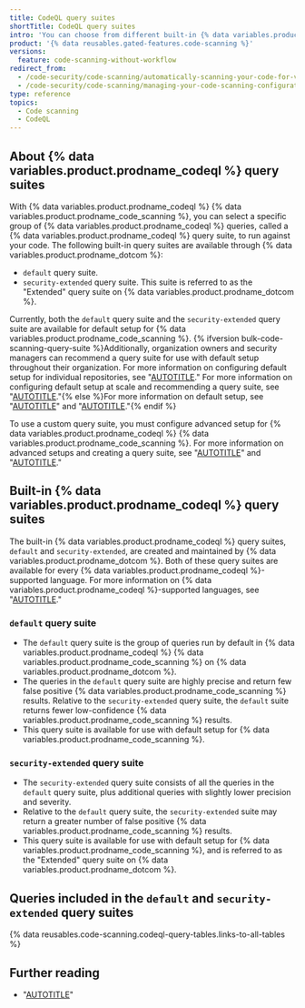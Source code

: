 ```yaml
---
title: CodeQL query suites
shortTitle: CodeQL query suites
intro: 'You can choose from different built-in {% data variables.product.prodname_codeql %} query suites to use in your {% data variables.product.prodname_codeql %} {% data variables.product.prodname_code_scanning %} setup.'
product: '{% data reusables.gated-features.code-scanning %}'
versions:
  feature: code-scanning-without-workflow
redirect_from:
  - /code-security/code-scanning/automatically-scanning-your-code-for-vulnerabilities-and-errors/built-in-codeql-query-suites
  - /code-security/code-scanning/managing-your-code-scanning-configuration/built-in-codeql-query-suites
type: reference
topics:
  - Code scanning
  - CodeQL
---
```


## About {% data variables.product.prodname_codeql %} query suites

With {% data variables.product.prodname_codeql %} {% data variables.product.prodname_code_scanning %}, you can select a specific group of {% data variables.product.prodname_codeql %} queries, called a {% data variables.product.prodname_codeql %} query suite, to run against your code. The following built-in query suites are available through {% data variables.product.prodname_dotcom %}:

- `default` query suite.
- `security-extended` query suite. This suite is referred to as the "Extended" query suite on {% data variables.product.prodname_dotcom %}.

Currently, both the `default` query suite and the `security-extended` query suite are available for default setup for {% data variables.product.prodname_code_scanning %}. {% ifversion bulk-code-scanning-query-suite %}Additionally, organization owners and security managers can recommend a query suite for use with default setup throughout their organization. For more information on configuring default setup for individual repositories, see "[AUTOTITLE](/code-security/code-scanning/enabling-code-scanning/configuring-default-setup-for-code-scanning)." For more information on configuring default setup at scale and recommending a query suite, see "[AUTOTITLE](/code-security/code-scanning/enabling-code-scanning/configuring-default-setup-for-code-scanning-at-scale)."{% else %}For more information on default setup, see "[AUTOTITLE](/code-security/code-scanning/enabling-code-scanning/configuring-default-setup-for-code-scanning)" and "[AUTOTITLE](/code-security/code-scanning/enabling-code-scanning/configuring-default-setup-for-code-scanning-at-scale)."{% endif %}

To use a custom query suite, you must configure advanced setup for {% data variables.product.prodname_codeql %} {% data variables.product.prodname_code_scanning %}. For more information on advanced setups and creating a query suite, see "[AUTOTITLE](/code-security/code-scanning/creating-an-advanced-setup-for-code-scanning/configuring-advanced-setup-for-code-scanning#configuring-advanced-setup-for-code-scanning-with-codeql)" and "[AUTOTITLE](/code-security/codeql-cli/using-the-advanced-functionality-of-the-codeql-cli/creating-codeql-query-suites)."

## Built-in {% data variables.product.prodname_codeql %} query suites

The built-in {% data variables.product.prodname_codeql %} query suites, `default` and `security-extended`, are created and maintained by {% data variables.product.prodname_dotcom %}. Both of these query suites are available for every {% data variables.product.prodname_codeql %}-supported language. For more information on {% data variables.product.prodname_codeql %}-supported languages, see "[AUTOTITLE](/code-security/code-scanning/introduction-to-code-scanning/about-code-scanning-with-codeql#about-codeql)."

### `default` query suite

- The `default` query suite is the group of queries run by default in {% data variables.product.prodname_codeql %} {% data variables.product.prodname_code_scanning %} on {% data variables.product.prodname_dotcom %}.
- The queries in the `default` query suite are highly precise and return few false positive {% data variables.product.prodname_code_scanning %} results. Relative to the `security-extended` query suite, the `default` suite returns fewer low-confidence {% data variables.product.prodname_code_scanning %} results.
- This query suite is available for use with default setup for {% data variables.product.prodname_code_scanning %}.

### `security-extended` query suite

- The `security-extended` query suite consists of all the queries in the `default` query suite, plus additional queries with slightly lower precision and severity.
- Relative to the `default` query suite, the `security-extended` suite may return a greater number of false positive {% data variables.product.prodname_code_scanning %} results.
- This query suite is available for use with default setup for {% data variables.product.prodname_code_scanning %}, and is referred to as the "Extended" query suite on {% data variables.product.prodname_dotcom %}.

## Queries included in the `default` and `security-extended` query suites

{% data reusables.code-scanning.codeql-query-tables.links-to-all-tables %}

## Further reading

- "[AUTOTITLE](/code-security/codeql-cli/using-the-advanced-functionality-of-the-codeql-cli/creating-codeql-query-suites)"
